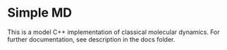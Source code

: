 # Simple MD

This is a model C++ implementation of classical molecular dynamics. For further
documentation, see description in the docs folder.